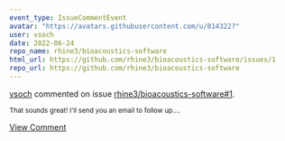 ```yaml
---
event_type: IssueCommentEvent
avatar: "https://avatars.githubusercontent.com/u/814322?"
user: vsoch
date: 2022-06-24
repo_name: rhine3/bioacoustics-software
html_url: https://github.com/rhine3/bioacoustics-software/issues/1
repo_url: https://github.com/rhine3/bioacoustics-software
---
```


<a href='https://github.com/vsoch' target='_blank'>vsoch</a> commented on issue <a href='https://github.com/rhine3/bioacoustics-software/issues/1' target='_blank'>rhine3/bioacoustics-software#1</a>.

<small>That sounds great! I'll send you an email to follow up....</small>

<a href='https://github.com/rhine3/bioacoustics-software/issues/1' target='_blank'>View Comment</a>